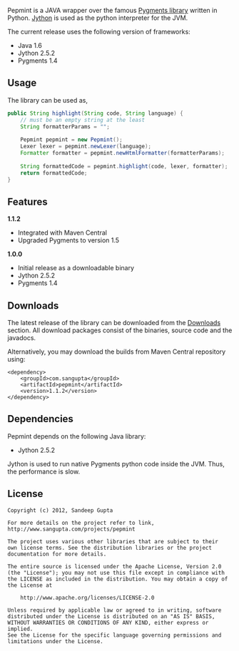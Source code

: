 Pepmint is a JAVA wrapper over the famous [Pygments library](http://pygments.org) written in Python. [Jython](http://jython.org) is used as the python interpreter for the JVM.

The current release uses the following version of frameworks:

* Java 1.6
* Jython 2.5.2
* Pygments 1.4

Usage
-----

The library can be used as,

```java
public String highlight(String code, String language) {
	// must be an empty string at the least
	String formatterParams = "";
	
	Pepmint pepmint = new Pepmint();
	Lexer lexer = pepmint.newLexer(language);
	Formatter formatter = pepmint.newHtmlFormatter(formatterParams);
	
	String formattedCode = pepmint.highlight(code, lexer, formatter);
	return formattedCode;
}
```

Features
--------

**1.1.2**
* Integrated with Maven Central
* Upgraded Pygments to version 1.5

**1.0.0**
* Initial release as a downloadable binary
* Jython 2.5.2
* Pygments 1.4

Downloads
---------

The latest release of the library can be downloaded from the [Downloads](https://github.com/sangupta/pepmint/downloads) section. All download packages consist of the binaries, source code and the javadocs.

Alternatively, you may download the builds from Maven Central repository using:

```
<dependency>
    <groupId>com.sangupta</groupId>
    <artifactId>pepmint</artifactId>
    <version>1.1.2</version>
</dependency>
```

Dependencies
------------

Pepmint depends on the following Java library:
* Jython 2.5.2

Jython is used to run native Pygments python code inside the JVM. Thus, the performance is slow.

License
-------
	
	Copyright (c) 2012, Sandeep Gupta
	
	For more details on the project refer to link,
	http://www.sangupta.com/projects/pepmint
	
	The project uses various other libraries that are subject to their
	own license terms. See the distribution libraries or the project
	documentation for more details.

	The entire source is licensed under the Apache License, Version 2.0 
	(the "License"); you may not use this file except in compliance with
	the LICENSE as included in the distribution. You may obtain a copy of
	the License at

		http://www.apache.org/licenses/LICENSE-2.0

	Unless required by applicable law or agreed to in writing, software
	distributed under the License is distributed on an "AS IS" BASIS,
	WITHOUT WARRANTIES OR CONDITIONS OF ANY KIND, either express or implied.
	See the License for the specific language governing permissions and
	limitations under the License.
